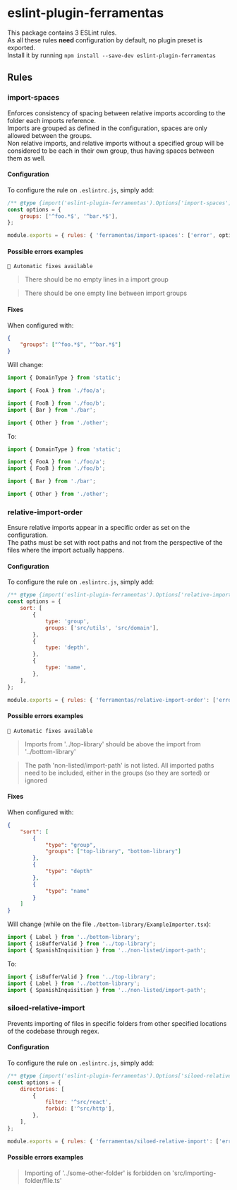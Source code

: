 # eslint-plugin-ferramentas

This package contains 3 ESLint rules.<br/>
As all these rules **need** configuration by default, no plugin preset is exported.<br/>
Install it by running `npm install --save-dev eslint-plugin-ferramentas`

## Rules

### import-spaces

Enforces consistency of spacing between relative imports according to the folder each imports reference.<br/>
Imports are grouped as defined in the configuration, spaces are only allowed between the groups.<br/>
Non relative imports, and relative imports without a specified group will be considered to be each in their own group, thus having spaces between them as well.

#### Configuration

To configure the rule on `.eslintrc.js`, simply add:

```js
/** @type {import('eslint-plugin-ferramentas').Options['import-spaces']} */
const options = {
    groups: ['^foo.*$', '^bar.*$'],
};

module.exports = { rules: { 'ferramentas/import-spaces': ['error', options] } };
```

#### Possible errors examples

`🔧 Automatic fixes available`

> There should be no empty lines in a import group

> There should be one empty line between import groups

#### Fixes

When configured with:

```json
{
    "groups": ["^foo.*$", "^bar.*$"]
}
```

Will change:

```ts
import { DomainType } from 'static';

import { FooA } from './foo/a';

import { FooB } from './foo/b';
import { Bar } from './bar';

import { Other } from './other';
```

To:

```ts
import { DomainType } from 'static';

import { FooA } from './foo/a';
import { FooB } from './foo/b';

import { Bar } from './bar';

import { Other } from './other';
```

### relative-import-order

Ensure relative imports appear in a specific order as set on the configuration.<br/>
The paths must be set with root paths and not from the perspective of the files where the import actually happens.

#### Configuration

To configure the rule on `.eslintrc.js`, simply add:

```js
/** @type {import('eslint-plugin-ferramentas').Options['relative-import-order']} */
const options = {
    sort: [
        {
            type: 'group',
            groups: ['src/utils', 'src/domain'],
        },
        {
            type: 'depth',
        },
        {
            type: 'name',
        },
    ],
};

module.exports = { rules: { 'ferramentas/relative-import-order': ['error', options] } };
```

#### Possible errors examples

`🔧 Automatic fixes available`

> Imports from '../top-library' should be above the import from '../bottom-library'

> The path 'non-listed/import-path' is not listed.
> All imported paths need to be included, either in the groups (so they are sorted) or ignored

#### Fixes

When configured with:

```json
{
    "sort": [
        {
            "type": "group",
            "groups": ["top-library", "bottom-library"]
        },
        {
            "type": "depth"
        },
        {
            "type": "name"
        }
    ]
}
```

Will change (while on the file `./bottom-library/ExampleImporter.tsx`):

```ts
import { Label } from '../bottom-library';
import { isBufferValid } from '../top-library';
import { SpanishInquisition } from '../non-listed/import-path';
```

To:

```ts
import { isBufferValid } from '../top-library';
import { Label } from '../bottom-library';
import { SpanishInquisition } from '../non-listed/import-path';
```

### siloed-relative-import

Prevents importing of files in specific folders from other specified locations of the codebase through regex.

#### Configuration

To configure the rule on `.eslintrc.js`, simply add:

```js
/** @type {import('eslint-plugin-ferramentas').Options['siloed-relative-import']} */
const options = {
    directories: [
        {
            filter: '^src/react',
            forbid: ['^src/http'],
        },
    ],
};

module.exports = { rules: { 'ferramentas/siloed-relative-import': ['error', options] } };
```

#### Possible errors examples

> Importing of '../some-other-folder' is forbidden on 'src/importing-folder/file.ts'
